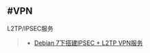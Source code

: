 #VPN
----

L2TP/IPSEC服务
>* [Debian 7下搭建IPSEC + L2TP VPN服务](http://blog.csdn.net/sonsie007/article/details/16932017)
